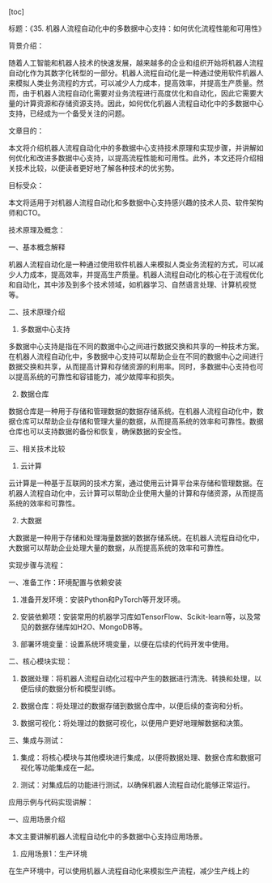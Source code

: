 
[toc]                    
                
                
标题：《35. 机器人流程自动化中的多数据中心支持：如何优化流程性能和可用性》

背景介绍：

随着人工智能和机器人技术的快速发展，越来越多的企业和组织开始将机器人流程自动化作为其数字化转型的一部分。机器人流程自动化是一种通过使用软件机器人来模拟人类业务流程的方式，可以减少人力成本，提高效率，并提高生产质量。然而，由于机器人流程自动化需要对业务流程进行高度优化和自动化，因此它需要大量的计算资源和存储资源支持。因此，如何优化机器人流程自动化中的多数据中心支持，已经成为一个备受关注的问题。

文章目的：

本文将介绍机器人流程自动化中的多数据中心支持技术原理和实现步骤，并讲解如何优化和改进多数据中心支持，以提高流程性能和可用性。此外，本文还将介绍相关技术比较，以便读者更好地了解各种技术的优劣势。

目标受众：

本文将适用于对机器人流程自动化和多数据中心支持感兴趣的技术人员、软件架构师和CTO。

技术原理及概念：

一、基本概念解释

机器人流程自动化是一种通过使用软件机器人来模拟人类业务流程的方式，可以减少人力成本，提高效率，并提高生产质量。机器人流程自动化的核心在于流程优化和自动化，其中涉及到多个技术领域，如机器学习、自然语言处理、计算机视觉等。

二、技术原理介绍

1. 多数据中心支持

多数据中心支持是指在不同的数据中心之间进行数据交换和共享的一种技术方案。在机器人流程自动化中，多数据中心支持可以帮助企业在不同的数据中心之间进行数据交换和共享，从而提高计算和存储资源的利用率。同时，多数据中心支持也可以提高系统的可靠性和容错能力，减少故障率和损失。

2. 数据仓库

数据仓库是一种用于存储和管理数据的数据存储系统。在机器人流程自动化中，数据仓库可以帮助企业存储和管理大量的数据，从而提高系统的效率和可靠性。数据仓库也可以支持数据的备份和恢复，确保数据的安全性。

三、相关技术比较

1. 云计算

云计算是一种基于互联网的技术方案，通过使用云计算平台来存储和管理数据。在机器人流程自动化中，云计算可以帮助企业使用大量的计算和存储资源，从而提高系统的效率和可靠性。

2. 大数据

大数据是一种用于存储和处理海量数据的数据存储系统。在机器人流程自动化中，大数据可以帮助企业处理大量的数据，从而提高系统的效率和可靠性。

实现步骤与流程：

一、准备工作：环境配置与依赖安装

1. 准备开发环境：安装Python和PyTorch等开发环境。

2. 安装依赖项：安装常用的机器学习库如TensorFlow、Scikit-learn等，以及常见的数据存储库如H2O、MongoDB等。

3. 部署环境变量：设置系统环境变量，以便在后续的代码开发中使用。

二、核心模块实现：

1. 数据处理：将机器人流程自动化过程中产生的数据进行清洗、转换和处理，以便后续的数据分析和模型训练。

2. 数据仓库：将处理过的数据存储到数据仓库中，以便后续的查询和分析。

3. 数据可视化：将处理过的数据可视化，以便用户更好地理解数据和决策。

三、集成与测试：

1. 集成：将核心模块与其他模块进行集成，以便将数据处理、数据仓库和数据可视化等功能集成在一起。

2. 测试：对集成后的功能进行测试，以确保机器人流程自动化能够正常运行。

应用示例与代码实现讲解：

一、应用场景介绍

本文主要讲解机器人流程自动化中的多数据中心支持应用场景。

1. 应用场景1：生产环境

在生产环境中，可以使用机器人流程自动化来模拟生产流程，减少生产线上的

